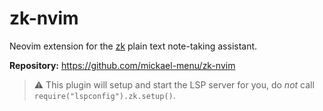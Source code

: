 # zk-nvim

Neovim extension for the [zk](https://github.com/mickael-menu/zk) plain text note-taking assistant.

**Repository:** <https://github.com/mickael-menu/zk-nvim>

> :warning: This plugin will setup and start the LSP server for you, do *not* call `require("lspconfig").zk.setup()`.



<!-- vim: set ft=markdown: -->